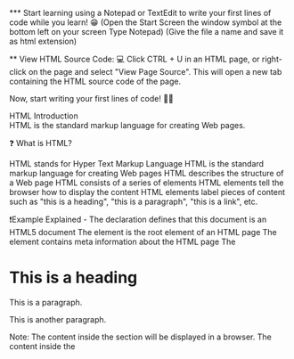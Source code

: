 *** Start learning using a Notepad or TextEdit to write your first lines of code while you learn! 😁
(Open the Start Screen the window symbol at the bottom left on your screen Type Notepad)
(Give the file a name and save it as html extension)

** View HTML Source Code:
💻 Click CTRL + U in an HTML page, or right-click on the page and select "View Page Source". This will open a new tab containing the HTML source code of the page.

Now, start writing your first lines of code! 🧑‍🏫

HTML Introduction  
HTML is the standard markup language for creating Web pages.

❓ What is HTML?

HTML stands for Hyper Text Markup Language
HTML is the standard markup language for creating Web pages
HTML describes the structure of a Web page
HTML consists of a series of elements
HTML elements tell the browser how to display the content
HTML elements label pieces of content such as "this is a heading", "this is a paragraph", "this is a link", etc.

❗Example Explained -
The <!DOCTYPE html> declaration defines that this document is an HTML5 document
The <html> element is the root element of an HTML page
The <head> element contains meta information about the HTML page
The <title> element specifies a title for the HTML page (which is shown in the browser's title bar or in the page's tab)
The <body> element defines the document's body, and is a container for all the visible contents, such as headings, paragraphs, images, hyperlinks, tables, lists, etc.


❓ What is an HTML Element?

An HTML element is defined by a start tag, some content, and an end tag:
<tagname> Content goes here... </tagname>


❗The HTML element is everything from the start tag to the end tag:

<h1>My First Heading</h1>
<p>My first paragraph</p>

The <h1> element defines a large heading -
The <p> element defines a paragraph -

❗❗❗Nested HTML Elements
HTML elements can be nested (this means that elements can contain other elements).
All HTML documents consist of nested HTML elements.


-- HTML Page Structure --
Below is a visualization of an HTML page structure:

<html>
<head>
<title>Page title</title>
</head>
<body>
<h1>This is a heading</h1>
<p>This is a paragraph.</p>
<p>This is another paragraph.</p>
</body>
</html>

Note: The content inside the <body> section will be displayed in a browser. The content inside the <title> element will be shown in the browser's title bar or in the page's tab.
***However, never rely on this! Unexpected results and errors may occur if you forget the end tag!

❗❗HTML Headings
HTML headings are defined with the <h1> to <h6> tags.
<h1> defines the most important heading. <h6> defines the least important heading.

❗❗HTML Paragraphs
HTML paragraphs are defined with the <p> tag.

❗❗HTML Links
HTML links are defined with the <a> tag:

<a href="https://www.w3schools.com">This is a link</a>

*** The link's destination is specified in the href attribute. 
*** Attributes are used to provide additional information about HTML elements.

-- Empty HTML Elements --
HTML elements with no content are called empty elements.

The <br> tag defines a line break, and is an empty element without a closing tag:

👌 Example
<p>This is a <br> paragraph with a line break.</p>

❗❗HTML Attributes

All HTML elements can have attributes
The href attribute of <a> specifies the URL of the page the link goes to
The src attribute of <img> specifies the path to the image to be displayed
The width and height attributes of <img> provide size information for images
The alt attribute of <img> provides an alternate text for an image
The style attribute is used to add styles to an element, such as color, font, size, and more
The lang attribute of the <html> tag declares the language of the Web page
The title attribute defines some extra information about an element

❗❗Style
The HTML style attribute is used to add styles to an element, such as color, font, size, and more.

The HTML Style Attribute
Setting the style of an HTML element, can be done with the style attribute.

The HTML style attribute has the following syntax:

<tagname style="property:value;">
The property is a CSS property. The value is a CSS value.




Note: HTML is Not Case Sensitive


HTML tags are not case sensitive: <P> means the same as <p>.
The HTML standard does not require lowercase tags, but W3C recommends lowercase in HTML, and demands lowercase for stricter document types like XHTML.


